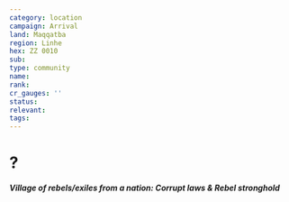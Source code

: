 ```yaml
---
category: location
campaign: Arrival
land: Maqqatba
region: Linhe
hex: ZZ 0010
sub: 
type: community
name: 
rank: 
cr_gauges: ''
status: 
relevant: 
tags: 
---
```


# ?
***Village of rebels/exiles from a nation: Corrupt laws & Rebel stronghold***
